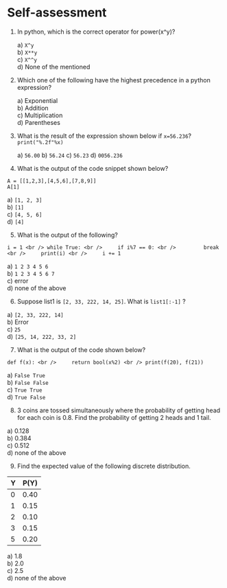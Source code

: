 <p align="center">
<b> <H1> Self-assessment </H1> </b>
</p> 

1. In python, which is the correct operator for power(x^y)? <br />

    a) `X^y` <br />
    b) `X**y` <br />
    c) `X^^y` <br />
    d) None of the mentioned

2. Which one of the following have the highest precedence in a python expression?

    a) Exponential <br />
    b) Addition <br />
    c) Multiplication <br />
    d) Parentheses 

3. What is the result of the expression shown below if `x=56.236`?
`print("%.2f"%x)` <br />

    a) `56.00` 
    b) `56.24`
    c) `56.23`
    d) `0056.236`

4. What is the output of the code snippet shown below?

`A = [[1,2,3],[4,5,6],[7,8,9]]` <br />
`A[1]` <br />

a) `[1, 2, 3]` <br />
b) `[1]` <br />
c) `[4, 5, 6]` <br />
d) `[4]` <br />

5. What is the output of the following?

`i = 1 <br />
while True: <br />
    if i%7 == 0: <br />
        break <br />
    print(i) <br />
    i += 1` <br />

a) `1 2 3 4 5 6` <br />
b) `1 2 3 4 5 6 7` <br />
c) error <br />
d) none of the above <br />


6. Suppose list1 is `[2, 33, 222, 14, 25]`. What is `list1[:-1]` ?

a) `[2, 33, 222, 14]` <br />
b) Error <br />
c) `25` <br />
d) `[25, 14, 222, 33, 2]` <br />

7. What is the output of the code shown below?

`def f(x): <br />
    return bool(x%2) <br />
print(f(20), f(21))`

a) `False True` <br />
b) `False False `<br />
c) `True True` <br />
d) `True False` <br />

8. 3 coins are tossed simultaneously where the probability of getting head for each coin is 0.8. Find the probability of getting 2 heads and 1 tail. <br />

a) 0.128 <br />
b) 0.384 <br />
c) 0.512 <br />
d) none of the above 

9. Find the expected value of the following discrete distribution. <br />

| Y      | P(Y)  |
| ------ |:-----:| 
|0       | 0.40  |
|1       | 0.15  |
|2       | 0.10  | 
|3       | 0.15  | 
|5       | 0.20  | 


a) 1.8 <br />
b) 2.0 <br />
c) 2.5 <br />
d) none of the above <br />


